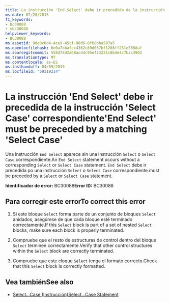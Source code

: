 ```yaml
---
title: La instrucción 'End Select' debe ir precedida de la instrucción 'Select Case' correspondiente
ms.date: 07/20/2015
f1_keywords:
- bc30088
- vbc30088
helpviewer_keywords:
- BC30088
ms.assetid: 9de8c0d4-4ce9-45cf-98d6-8f68bba507a5
ms.openlocfilehash: 6e0a7dbafcc4362c89d037bf1208ff251e555daf
ms.sourcegitcommit: 558d78d2a68acd4c95ef23231c8b4e4c7bac3902
ms.translationtype: MT
ms.contentlocale: es-ES
ms.lasthandoff: 04/09/2019
ms.locfileid: "59319214"
---
```

# <a name="end-select-must-be-preceded-by-a-matching-select-case"></a><span data-ttu-id="d2a83-102">La instrucción 'End Select' debe ir precedida de la instrucción 'Select Case' correspondiente</span><span class="sxs-lookup"><span data-stu-id="d2a83-102">'End Select' must be preceded by a matching 'Select Case'</span></span>
<span data-ttu-id="d2a83-103">Una instrucción `End Select` aparece sin una instrucción `Select` o `Select Case` correspondiente.</span><span class="sxs-lookup"><span data-stu-id="d2a83-103">An `End Select` statement occurs without a corresponding `Select` or `Select Case` statement.</span></span> `End Select` <span data-ttu-id="d2a83-104">debe ir precedida po una instrucción `Select` o `Select Case` correspondiente.</span><span class="sxs-lookup"><span data-stu-id="d2a83-104">must be preceded by a `Select` or `Select Case` statement.</span></span>  
  
 <span data-ttu-id="d2a83-105">**Identificador de error:** BC30088</span><span class="sxs-lookup"><span data-stu-id="d2a83-105">**Error ID:** BC30088</span></span>  
  
## <a name="to-correct-this-error"></a><span data-ttu-id="d2a83-106">Para corregir este error</span><span class="sxs-lookup"><span data-stu-id="d2a83-106">To correct this error</span></span>  
  
1. <span data-ttu-id="d2a83-107">Si este bloque `Select` forma parte de un conjunto de bloques `Select` anidados, asegúrese de que cada bloque esté terminado correctamente.</span><span class="sxs-lookup"><span data-stu-id="d2a83-107">If this `Select` block is part of a set of nested `Select` blocks, make sure each block is properly terminated.</span></span>  
  
2. <span data-ttu-id="d2a83-108">Compruebe que el resto de estructuras de control dentro del bloque `Select` terminen correctamente.</span><span class="sxs-lookup"><span data-stu-id="d2a83-108">Verify that other control structures within the `Select` block are correctly terminated.</span></span>  
  
3. <span data-ttu-id="d2a83-109">Compruebe que este cloque `Select` tenga el formato correcto.</span><span class="sxs-lookup"><span data-stu-id="d2a83-109">Check that this `Select` block is correctly formatted.</span></span>  
  
## <a name="see-also"></a><span data-ttu-id="d2a83-110">Vea también</span><span class="sxs-lookup"><span data-stu-id="d2a83-110">See also</span></span>

- [<span data-ttu-id="d2a83-111">Select...Case (Instrucción)</span><span class="sxs-lookup"><span data-stu-id="d2a83-111">Select...Case Statement</span></span>](../../visual-basic/language-reference/statements/select-case-statement.md)
